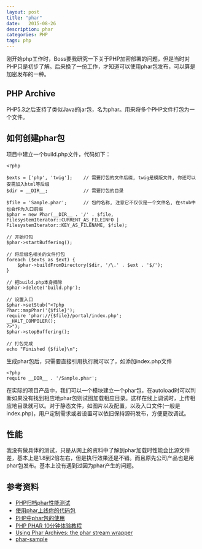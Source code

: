 ```yaml
---
layout: post
title: "phar"
date:   2015-08-26
description: phar
categories: PHP
tags: php
---
```


刚开始php工作时，Boss要我研究一下关于PHP加密部署的问题，但是当时对PHP只是初步了解。后来换了一份工作，才知道可以使用phar包发布，可以算是加密发布的一种。
## PHP Archive
PHP5.3之后支持了类似Java的jar包，名为phar。用来将多个PHP文件打包为一个文件。
## 如何创建phar包
项目中建立一个build.php文件，代码如下：

```
<?php

$exts = ['php', 'twig'];    // 需要打包的文件后缀, twig是模版文件, 你还可以安需加入html等后缀
$dir = __DIR__;             // 需要打包的目录

$file = 'Sample.phar';      // 包的名称, 注意它不仅仅是一个文件名, 在stub中也会作为入口前缀
$phar = new Phar(__DIR__ . '/' . $file, FilesystemIterator::CURRENT_AS_FILEINFO | FilesystemIterator::KEY_AS_FILENAME, $file);

// 开始打包
$phar->startBuffering();

// 将后缀名相关的文件打包
foreach ($exts as $ext) {
    $phar->buildFromDirectory($dir, '/\.' . $ext . '$/');
}

// 把build.php本身摘除
$phar->delete('build.php');

// 设置入口
$phar->setStub("<?php
Phar::mapPhar('{$file}');
require 'phar://{$file}/portal/index.php';
__HALT_COMPILER();
?>");
$phar->stopBuffering();

// 打包完成
echo "Finished {$file}\n";
```
生成phar包后，只需要直接引用执行就可以了，如添加index.php文件

```
<?php
require __DIR__ . '/Sample.phar';
```
在实际的项目产品中，我们可以一个模块建立一个phar包，在autoload时可以判断如果没有找到相应地phar包则试图加载相应目录。这样在线上调试时，上传相应地目录就可以。对于静态文件，如图片以及配置，以及入口文件(一般是index.php)，用户定制需求或者设置可以依旧保持源码发布，方便更改调试。
## 性能
我没有做具体的测试，只是从网上的资料中了解到phar加载时性能会比源文件差，基本上是1.8到2倍左右，但是执行效果还是不错。而且原先公司产品也是用phar包发布。基本上没有遇到过因为phar产生的问题。
## 参考资料
* [PHP归档phar性能测试](http://blog.csdn.net/ugg/article/details/25335079)
* [使用phar上线你的代码包](http://segmentfault.com/a/1190000002166235)
* [PHP中phar包的使用](http://rango.swoole.com/archives/168)
* [PHP PHAR 10分钟体验教程](http://my.oschina.net/ecnu/blog/132778)
* [Using Phar Archives: the phar stream wrapper](http://php.net/manual/zh/phar.using.stream.php)
* [phar-sample](https://github.com/SegmentFault/phar-sample)